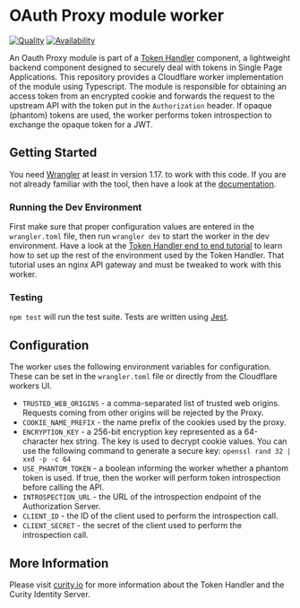 # OAuth Proxy module worker 

[![Quality](https://img.shields.io/badge/quality-experiment-red)](https://curity.io/resources/code-examples/status/)
[![Availability](https://img.shields.io/badge/availability-source-blue)](https://curity.io/resources/code-examples/status/)

An Oauth Proxy module is part of a [Token Handler](https://curity.io/resources/learn/the-token-handler-pattern/) component, a lightweight backend component designed to securely deal with tokens in Single Page Applications. This repository provides a Cloudflare worker implementation of the module using Typescript. The module is responsible for obtaining an access token from an encrypted cookie and forwards the request to the upstream API with the token put in the `Authorization` header. If opaque (phantom) tokens are used, the worker performs token introspection to exchange the opaque token for a JWT.

## Getting Started

 You need [Wrangler](https://github.com/cloudflare/wrangler) at least in version 1.17. to work with this code. If you are not already familiar with the tool, then have a look at the [documentation](https://developers.cloudflare.com/workers/tooling/wrangler/).

### Running the Dev Environment

First make sure that proper configuration values are entered in the `wrangler.toml` file, then run `wrangler dev` to start the worker in the dev environment. Have a look at the [Token Handler end to end tutorial](https://curity.io/resources/learn/token-handler-spa-tutorial/) to learn how to set up the rest of the environment used by the Token Handler. That tutorial uses an nginx API gateway and must be tweaked to work with this worker. 

### Testing

`npm test` will run the test suite. Tests are written using [Jest](https://jestjs.io/).

## Configuration

The worker uses the following environment variables for configuration. These can be set in the `wrangler.toml` file or directly from the Cloudflare workers UI.

- `TRUSTED_WEB_ORIGINS` - a comma-separated list of trusted web origins. Requests coming from other origins will be rejected by the Proxy.
- `COOKIE_NAME_PREFIX` - the name prefix of the cookies used by the proxy.
- `ENCRYPTION_KEY` - a 256-bit encryption key represented as a 64-character hex string. The key is used to decrypt cookie values. You can use the following command to generate a secure key: `openssl rand 32 | xxd -p -c 64`
- `USE_PHANTOM_TOKEN` - a boolean informing the worker whether a phantom token is used. If true, then the worker will perform token introspection before calling the API.
- `INTROSPECTION_URL` - the URL of the introspection endpoint of the Authorization Server.
- `CLIENT_ID` - the ID of the client used to perform the introspection call.
- `CLIENT_SECRET` - the secret of the client used to perform the introspection call.

## More Information

Please visit [curity.io](https://curity.io/) for more information about the Token Handler and the Curity Identity Server.
